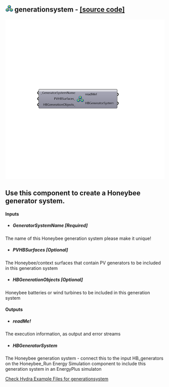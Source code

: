 ## ![](../../images/icons/generationsystem.png) generationsystem - [[source code]](https://github.com/mostaphaRoudsari/honeybee/tree/master/src/Honeybee_generationsystem.py)

![](../../images/components/generationsystem.png)

Use this component to create a Honeybee generator system.
 -
 

#### Inputs
* ##### GeneratorSystemName [Required]
The name of this Honeybee generation system please make it unique!
* ##### PVHBSurfaces [Optional]
The Honeybee/context surfaces that contain PV generators to be included in this generation system
* ##### HBGenerationObjects [Optional]
Honeybee batteries or wind turbines to be included in this generation system 

#### Outputs
* ##### readMe!
The execution information, as output and error streams
* ##### HBGeneratorSystem
The Honeybee generation system - connect this to the input HB_generators on the Honeybee_Run Energy Simulation component to include this generation system in an EnergyPlus simulaton


[Check Hydra Example Files for generationsystem](https://hydrashare.github.io/hydra/index.html?keywords=Honeybee_generationsystem)